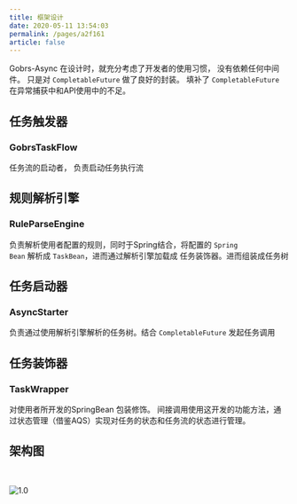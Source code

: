 ```yaml
---
title: 框架设计
date: 2020-05-11 13:54:03
permalink: /pages/a2f161
article: false
---
```



Gobrs-Async 在设计时，就充分考虑了开发者的使用习惯， 没有依赖任何中间件。 只是对 <code>CompletableFuture</code> 做了良好的封装。
填补了 <code>CompletableFuture</code> 在异常捕获中和API使用中的不足。




## 任务触发器

### GobrsTaskFlow

任务流的启动者， 负责启动任务执行流

## 规则解析引擎
### RuleParseEngine

负责解析使用者配置的规则，同时于Spring结合，将配置的 <code>Spring Bean</code> 解析成 <code>TaskBean</code>，进而通过解析引擎加载成 任务装饰器。进而组装成任务树


## 任务启动器
### AsyncStarter


负责通过使用解析引擎解析的任务树。结合 <code>CompletableFuture</code> 发起任务调用

## 任务装饰器 

### TaskWrapper

对使用者所开发的SpringBean 包装修饰。 间接调用使用这开发的功能方法，通过状态管理（借鉴AQS）实现对任务的状态和任务流的状态进行管理。 

## 架构图
<br/>

![1.0](https://kevin-cloud-dubbo.oss-cn-beijing.aliyuncs.com/gobrs-async/1231646558079_.pic_hd.jpg)
